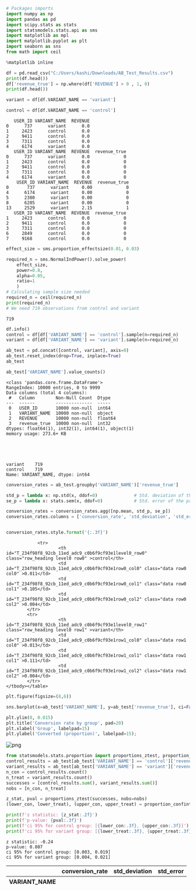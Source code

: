 ```python
# Packages imports
import numpy as np
import pandas as pd
import scipy.stats as stats
import statsmodels.stats.api as sms
import matplotlib as mpl
import matplotlib.pyplot as plt
import seaborn as sns
from math import ceil

%matplotlib inline
```


```python
df = pd.read_csv("C:/Users/kashi/Downloads/AB_Test_Results.csv")
print(df.head())
df['revenue_true'] = np.where(df['REVENUE'] > 0 , 1, 0)
print(df.head())

variant = df[df.VARIANT_NAME == 'variant']

control = df[df.VARIANT_NAME == 'control']
```

       USER_ID VARIANT_NAME  REVENUE
    0      737      variant      0.0
    1     2423      control      0.0
    2     9411      control      0.0
    3     7311      control      0.0
    4     6174      variant      0.0
       USER_ID VARIANT_NAME  REVENUE  revenue_true
    0      737      variant      0.0             0
    1     2423      control      0.0             0
    2     9411      control      0.0             0
    3     7311      control      0.0             0
    4     6174      variant      0.0             0
        USER_ID VARIANT_NAME  REVENUE  revenue_true
    0       737      variant     0.00             0
    4      6174      variant     0.00             0
    5      2380      variant     0.00             0
    8      6205      variant     0.00             0
    13     2529      variant     2.15             1
       USER_ID VARIANT_NAME  REVENUE  revenue_true
    1     2423      control      0.0             0
    2     9411      control      0.0             0
    3     7311      control      0.0             0
    6     2849      control      0.0             0
    7     9168      control      0.0             0
    


```python
effect_size = sms.proportion_effectsize(0.01, 0.03)

required_n = sms.NormalIndPower().solve_power(
    effect_size, 
    power=0.8, 
    alpha=0.05, 
    ratio=1
    )        
# Calculating sample size needed
required_n = ceil(required_n) 
print(required_n)
# We need 719 observations from control and variant
```

    719
    


```python
df.info()
control = df[df['VARIANT_NAME'] == 'control'].sample(n=required_n)
variant = df[df['VARIANT_NAME'] == 'variant'].sample(n=required_n)

ab_test = pd.concat([control, variant], axis=0)
ab_test.reset_index(drop=True, inplace=True)
ab_test

ab_test['VARIANT_NAME'].value_counts()
```

    <class 'pandas.core.frame.DataFrame'>
    RangeIndex: 10000 entries, 0 to 9999
    Data columns (total 4 columns):
     #   Column        Non-Null Count  Dtype  
    ---  ------        --------------  -----  
     0   USER_ID       10000 non-null  int64  
     1   VARIANT_NAME  10000 non-null  object 
     2   REVENUE       10000 non-null  float64
     3   revenue_true  10000 non-null  int32  
    dtypes: float64(1), int32(1), int64(1), object(1)
    memory usage: 273.6+ KB
    




    variant    719
    control    719
    Name: VARIANT_NAME, dtype: int64




```python
conversion_rates = ab_test.groupby('VARIANT_NAME')['revenue_true']

std_p = lambda x: np.std(x, ddof=0)              # Std. deviation of the proportion
se_p = lambda x: stats.sem(x, ddof=0)            # Std. error of the proportion (std / sqrt(n))

conversion_rates = conversion_rates.agg([np.mean, std_p, se_p])
conversion_rates.columns = ['conversion_rate', 'std_deviation', 'std_error']


conversion_rates.style.format('{:.3f}')
```




<style  type="text/css" >
</style><table id="T_234f98f8_92cb_11ed_adc9_c0b6f9cf93e1" ><thead>    <tr>        <th class="blank level0" ></th>        <th class="col_heading level0 col0" >conversion_rate</th>        <th class="col_heading level0 col1" >std_deviation</th>        <th class="col_heading level0 col2" >std_error</th>    </tr>    <tr>        <th class="index_name level0" >VARIANT_NAME</th>        <th class="blank" ></th>        <th class="blank" ></th>        <th class="blank" ></th>    </tr></thead><tbody>
                <tr>
                        <th id="T_234f98f8_92cb_11ed_adc9_c0b6f9cf93e1level0_row0" class="row_heading level0 row0" >control</th>
                        <td id="T_234f98f8_92cb_11ed_adc9_c0b6f9cf93e1row0_col0" class="data row0 col0" >0.011</td>
                        <td id="T_234f98f8_92cb_11ed_adc9_c0b6f9cf93e1row0_col1" class="data row0 col1" >0.105</td>
                        <td id="T_234f98f8_92cb_11ed_adc9_c0b6f9cf93e1row0_col2" class="data row0 col2" >0.004</td>
            </tr>
            <tr>
                        <th id="T_234f98f8_92cb_11ed_adc9_c0b6f9cf93e1level0_row1" class="row_heading level0 row1" >variant</th>
                        <td id="T_234f98f8_92cb_11ed_adc9_c0b6f9cf93e1row1_col0" class="data row1 col0" >0.013</td>
                        <td id="T_234f98f8_92cb_11ed_adc9_c0b6f9cf93e1row1_col1" class="data row1 col1" >0.111</td>
                        <td id="T_234f98f8_92cb_11ed_adc9_c0b6f9cf93e1row1_col2" class="data row1 col2" >0.004</td>
            </tr>
    </tbody></table>




```python
plt.figure(figsize=(8,6))

sns.barplot(x=ab_test['VARIANT_NAME'], y=ab_test['revenue_true'], ci=False)

plt.ylim(0, 0.015)
plt.title('Conversion rate by group', pad=20)
plt.xlabel('Group', labelpad=15)
plt.ylabel('Converted (proportion)', labelpad=15);
```


    
![png](output_5_0.png)
    



```python
from statsmodels.stats.proportion import proportions_ztest, proportion_confint
control_results = ab_test[ab_test['VARIANT_NAME'] == 'control']['revenue_true']
variant_results = ab_test[ab_test['VARIANT_NAME'] == 'variant']['revenue_true']
n_con = control_results.count()
n_treat = variant_results.count()
successes = [control_results.sum(), variant_results.sum()]
nobs = [n_con, n_treat]

z_stat, pval = proportions_ztest(successes, nobs=nobs)
(lower_con, lower_treat), (upper_con, upper_treat) = proportion_confint(successes, nobs=nobs, alpha=0.05)

print(f'z statistic: {z_stat:.2f}')
print(f'p-value: {pval:.3f}')
print(f'ci 95% for control group: [{lower_con:.3f}, {upper_con:.3f}]')
print(f'ci 95% for variant group: [{lower_treat:.3f}, {upper_treat:.3f}]')
```

    z statistic: -0.24
    p-value: 0.807
    ci 95% for control group: [0.003, 0.019]
    ci 95% for variant group: [0.004, 0.021]
    

